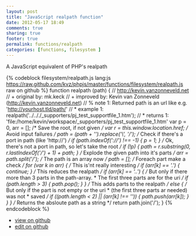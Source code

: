 ```yaml
---
layout: post
title: "JavaScript realpath function"
date: 2012-05-17 18:49
comments: true
sharing: true
footer: true
permalink: functions/realpath
categories: [functions, filesystem ]
---
```

A JavaScript equivalent of PHP's realpath
<!-- more -->
{% codeblock filesystem/realpath.js lang:js https://raw.github.com/kvz/phpjs/master/functions/filesystem/realpath.js raw on github %}
function realpath (path) {
    // http://kevin.vanzonneveld.net
    // +   original by: mk.keck
    // +   improved by: Kevin van Zonneveld (http://kevin.vanzonneveld.net)
    // %        note 1: Returned path is an url like e.g. 'http://yourhost.tld/path/'
    // *     example 1: realpath('../.././_supporters/pj_test_supportfile_1.htm');
    // *     returns 1: 'file:/home/kevin/workspace/_supporters/pj_test_supportfile_1.htm'
    var p = 0,
        arr = []; /* Save the root, if not given */
    var r = this.window.location.href; /* Avoid input failures */
    path = (path + '').replace('\\', '/'); /* Check if there's a port in path (like 'http://') */
    if (path.indexOf('://') !== -1) {
        p = 1;
    } /* Ok, there's not a port in path, so let's take the root */
    if (!p) {
        path = r.substring(0, r.lastIndexOf('/') + 1) + path;
    } /* Explode the given path into it's parts */
    arr = path.split('/'); /* The path is an array now */
    path = []; /* Foreach part make a check */
    for (var k in arr) { /* This is'nt really interesting */
        if (arr[k] == '.') {
            continue;
        } /* This reduces the realpath */
        if (arr[k] == '..') {
/* But only if there more than 3 parts in the path-array.
             * The first three parts are for the uri */
            if (path.length > 3) {
                path.pop();
            }
        } /* This adds parts to the realpath */
        else {
/* But only if the part is not empty or the uri
             * (the first three parts ar needed) was not
             * saved */
            if ((path.length < 2) || (arr[k] !== '')) {
                path.push(arr[k]);
            }
        }
    } /* Returns the absloute path as a string */
    return path.join('/');
}
{% endcodeblock %}
<ul>
 <li><a href="https://github.com/kvz/phpjs/blob/master/functions/filesystem/realpath.js">view on github</a></li>
 <li><a href="https://github.com/kvz/phpjs/edit/master/functions/filesystem/realpath.js">edit on github</a></li>
</ul>
